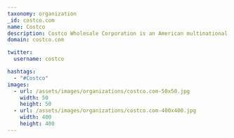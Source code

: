 ```yaml
---
taxonomy: organization
_id: costco.com
name: Costco
description: Costco Wholesale Corporation is an American multinational corporation which operates a chain of membership-only big-box retail stores (warehouse club).
domain: costco.com

twitter:
  username: costco

hashtags:
  - "#Costco"
images:
  - url: /assets/images/organizations/costco.com-50x50.jpg
    width: 50
    height: 50
  - url: /assets/images/organizations/costco.com-400x400.jpg
    width: 400
    height: 400
---
```

